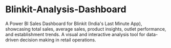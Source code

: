 # Blinkit-Analysis-Dashboard
 A Power BI Sales Dashboard for Blinkit (India's Last Minute App), showcasing total sales, average sales, product insights, outlet performance, and establishment trends. A visual and interactive analysis tool for data-driven decision making in retail operations.
